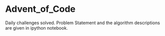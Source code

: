 # Advent_of_Code

Daily challenges solved. Problem Statement and the algorithm descriptions are given in ipython notebook.
